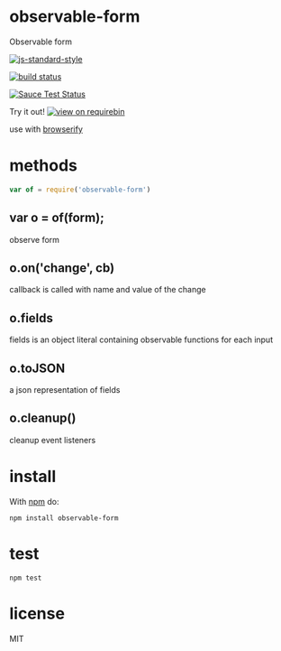 # observable-form

Observable form

[![js-standard-style](https://cdn.rawgit.com/feross/standard/master/badge.svg)](https://github.com/feross/standard)

[![build status](https://secure.travis-ci.org/JamesKyburz/observable-form.svg)](http://travis-ci.org/JamesKyburz/observable-form)

[![Sauce Test Status](https://saucelabs.com/browser-matrix/node-observable-form.svg)](https://saucelabs.com/u/node-observable-form)

Try it out! [![view on requirebin](http://requirebin.com/badge.png)](http://requirebin.com/?gist=68acff1a09de5809378d)

use with [browserify](http://browserify.org)

# methods

``` js
var of = require('observable-form')
```

## var o = of(form);

observe form

## o.on('change', cb)

callback is called with name and value of the change

## o.fields

fields is an object literal containing observable functions for each input

## o.toJSON

a json representation of fields

## o.cleanup()

cleanup event listeners

# install

With [npm](https://npmjs.org) do:

```
npm install observable-form
```

# test

```
npm test
```

# license

MIT
